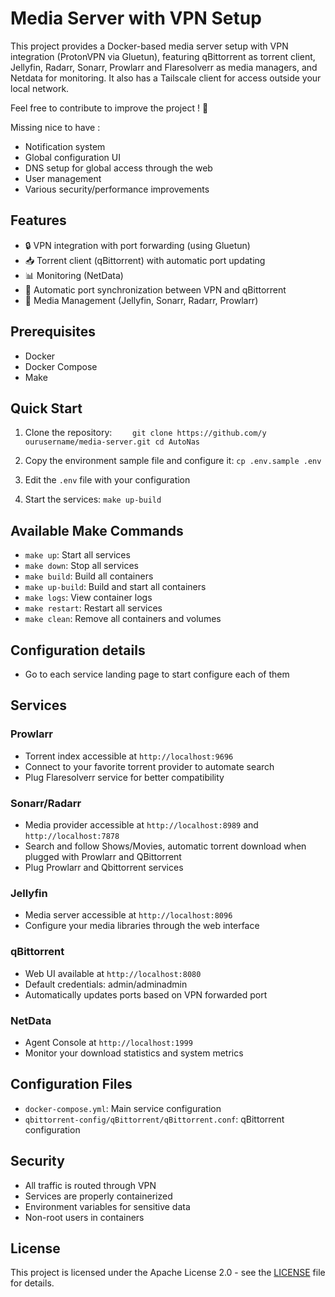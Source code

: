 # Media Server with VPN Setup

This project provides a Docker-based media server setup with VPN integration (ProtonVPN via Gluetun), featuring qBittorrent as torrent client, Jellyfin, Radarr, Sonarr, Prowlarr and Flaresolverr as media managers, and Netdata for monitoring. It also has a Tailscale client for access outside your local network.

Feel free to contribute to improve the project ! 🚀

Missing nice to have :
- Notification system
- Global configuration UI
- DNS setup for global access through the web
- User management
- Various security/performance improvements

## Features

- 🔒 VPN integration with port forwarding (using Gluetun)
- 📥 Torrent client (qBittorrent) with automatic port updating
- 📊 Monitoring (NetData)
- 🔄 Automatic port synchronization between VPN and qBittorrent
- 🍿 Media Management (Jellyfin, Sonarr, Radarr, Prowlarr)

## Prerequisites

- Docker
- Docker Compose
- Make

## Quick Start

1. Clone the repository:
`    git clone https://github.com/y ourusername/media-server.git
    cd AutoNas`

2. Copy the environment sample file and configure it: `cp .env.sample .env`
3. Edit the `.env` file with your configuration
4. Start the services: `make up-build`
   
## Available Make Commands

- `make up`: Start all services
- `make down`: Stop all services
- `make build`: Build all containers
- `make up-build`: Build and start all containers
- `make logs`: View container logs
- `make restart`: Restart all services
- `make clean`: Remove all containers and volumes

## Configuration details
- Go to each service landing page to start configure each of them


## Services

### Prowlarr
- Torrent index accessible at `http://localhost:9696`
- Connect to your favorite torrent provider to automate search
- Plug Flaresolverr service for better compatibility

### Sonarr/Radarr
- Media provider accessible at `http://localhost:8989` and `http://localhost:7878`
- Search and follow Shows/Movies, automatic torrent download when plugged with Prowlarr and QBittorrent
- Plug Prowlarr and Qbittorrent services

### Jellyfin
- Media server accessible at `http://localhost:8096`
- Configure your media libraries through the web interface

### qBittorrent
- Web UI available at `http://localhost:8080`
- Default credentials: admin/adminadmin
- Automatically updates ports based on VPN forwarded port

### NetData
- Agent Console at `http://localhost:1999`
- Monitor your download statistics and system metrics

## Configuration Files
- `docker-compose.yml`: Main service configuration
- `qbittorrent-config/qBittorrent/qBittorrent.conf`: qBittorrent configuration

## Security
- All traffic is routed through VPN
- Services are properly containerized
- Environment variables for sensitive data
- Non-root users in containers

## License

This project is licensed under the Apache License 2.0 - see the [LICENSE](LICENSE) file for details.
